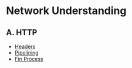 <link rel="stylesheet" type="text/css" media="all" href="https://shlomo90.github.io/homepage.css" />

# Network Understanding

## A. HTTP

* [Headers](headers.md)
* [Pipelining](pipeline.md)
* [Fin Process](fin_process.md)
